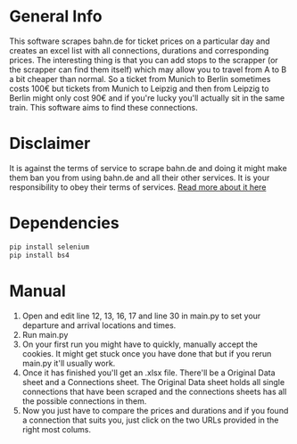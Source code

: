 # General Info
This software scrapes bahn.de for ticket prices on a particular day and creates an excel list with all connections, durations and corresponding prices.
The interesting thing is that you can add stops to the scrapper (or the scrapper can find them itself) which may allow you to travel from A to B a bit cheaper than normal.
So a ticket from Munich to Berlin sometimes costs 100€ but tickets from Munich to Leipzig and then from Leipzig to Berlin might only cost 90€ and if you're lucky you'll actually sit in the same train.
This software aims to find these connections.

# Disclaimer
It is against the terms of service to scrape bahn.de and doing it might make them ban you from using bahn.de and all their other services. It is your responsibility to obey their terms of services.
[Read more about it here](https://www.bahn.de/nutzungsbedingungen)


# Dependencies
```bash
pip install selenium
pip install bs4
```

# Manual
1. Open and edit line 12, 13, 16, 17 and line 30 in main.py to set your departure and arrival locations and times.
2. Run main.py
3. On your first run you might have to quickly, manually accept the cookies. It might get stuck once you have done that but if you rerun main.py it'll usually work.
4. Once it has finished you'll get an .xlsx file. There'll be a Original Data sheet and a Connections sheet. The Original Data sheet holds all single connections that have been scraped and the connections sheets has all the possible connections in them.
5. Now you just have to compare the prices and durations and if you found a connection that suits you, just click on the two URLs provided in the right most colums.
